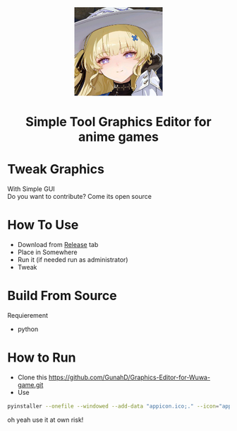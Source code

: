 <div align="center">
<img src="w.jpg" alt="w" width="200"/>
<h1>Simple Tool Graphics Editor for anime games</h1>
</div>

# Tweak Graphics
With Simple GUI<br>
Do you want to contribute? Come its open source<br>

# How To Use

- Download from [Release](https://github.com/GunahD/Graphics-Editor-for-Wuwa-game/releases) tab
- Place in Somewhere
- Run it (if needed run as administrator)
- Tweak

# Build From Source
Requierement
- python

# How to Run
- Clone this https://github.com/GunahD/Graphics-Editor-for-Wuwa-game.git
- Use
```sh
pyinstaller --onefile --windowed --add-data "appicon.ico;." --icon="appicon.ico" phoebeeditor.py
```

oh yeah use it at own risk!
